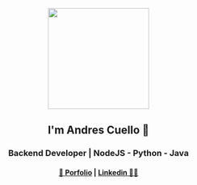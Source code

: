 
<p align="center">
  <img align="center" width="200" src="https://avatars.githubusercontent.com/u/72234490?s=400&u=7b99ca77b2566db46e07bf034d3ec4f70fce44d4&v=4" />
</p>
<h2 align="center">I'm Andres Cuello 👋 </h2>
<h3 align="center">Backend Developer | NodeJS - Python - Java</h3>

<h4 align="center"><a href="https://andrescuello.netlify.app/">👋 Porfolio</a>  |  <a href="https://www.linkedin.com/in/andres-cuello-a9a1b11bb/">Linkedin 👨‍💻</a></h4>
